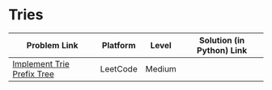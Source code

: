 # Tries

| Problem Link | Platform | Level | Solution (in Python) Link |
| --- | --- | --- | --- |
| [Implement Trie Prefix Tree](https://leetcode.com/problems/implement-trie-prefix-tree/) | LeetCode | Medium

